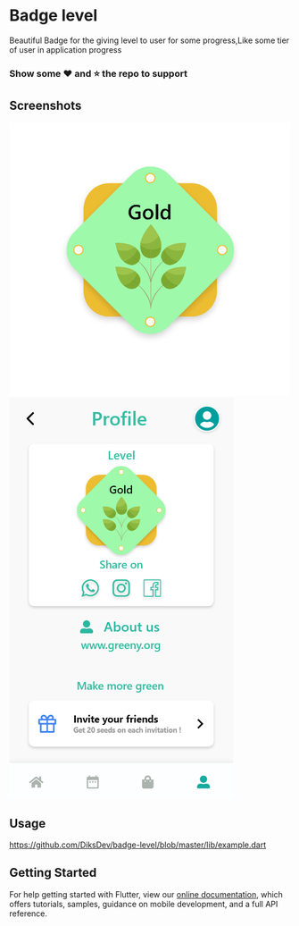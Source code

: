 # Badge level

Beautiful Badge for the giving level to user for some progress,Like some tier of user in application progress
### Show some :heart: and :star: the repo to support

## Screenshots
<img src="Screen1.PNG"/><img src="Screen2.PNG"/>


## Usage
https://github.com/DiksDev/badge-level/blob/master/lib/example.dart



## Getting Started

For help getting started with Flutter, view our
[online documentation](https://flutter.dev/docs), which offers tutorials,
samples, guidance on mobile development, and a full API reference.
